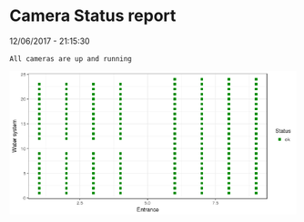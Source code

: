 Camera Status report
================
12/06/2017 - 21:15:30

    All cameras are up and running

![](camreport_files/figure-markdown_github/unnamed-chunk-2-1.png)
